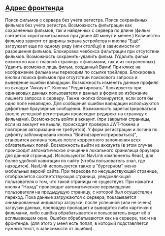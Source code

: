 ## [Адрес фронтенда](https://moviesexplorer.khaera.nomoredomains.sbs)

Поиск фильмов с сервера без учёта регистра.
Поиск сохранённых фильмов без учёта регистра.
Возможность фильтрации как сохранённых фильмов, так и найденных с сервера по длине (фильм считается короткометражных при длине 40 минут и менее.)
Количество фильмов зависит от ширины экрана устройства и кнопка "Ещё" загружает еще по одному ряду (или столбцу) в зависимости от разрешения фильмов.
Блокировка чекбокса фильтрации при отсутствии фильмов.
Возможность сохранить-удалить фильм. (Удалить фильм возможно как с главной страницы с фильмами, так и из сохраненных). Удалить возможно лишь фильм, созданный Вами!
При клике на изображение фильма мы переходим по ссылке трейлера.
Блокировка кнопки поиска фильмов при отсутствии поискового запроса и выведение ошибки валидации.
Возможность изменять данные профиля из вкладки "Аккаунт". Кнопка "Редактировать" блокируется при одинаковых данных пользователя и данных в форме во избежание лишнего запроса к серверу. Также кнопка блокируется, если хотя бы одно поле невалидно. Для сообщения ошибки валидации используются дефолтные браузерные сообщения.
Возможность зарегистрироваться (после успешной регистрации происходит редирект на страницу с фильмами).
Возможность войти в аккаунт. (при закрытии страницы, если из аккаунт не вышли, происходит проверка JWT-токена и повторная авторизация не требуется).
У форм регистрации и логина по дефолту заблокирована кнопка "Войти(зарегистрироваться)", становится активна только после корректного заполнения всех обязательных полей.
Возможность выйти из аккаунта (в этом случае происходит автоматическое очищение локального хранилища браузера для данной страницы).
Используются NavLink компоненты React, для более удобной навигации по сайту (чтобы пользователь знал, где находится).
NavLink используется также в "бургерном" меню мобильных версий сайта.
При переходе по несуществующей странице, отображается соответствующая страница, уведомляющая пользователя о том, что такой страницы не существует. При нажатии кнопки "Назад" происходит автоматическое перемещение пользователя на предыдущую страницу, с которой был осуществлен переход.
Пока данные загружаются с сервера, показывается анимированный индикатор загрузки, после успешной (или не очень) загрузки данных, прелоадер пропадает и выводятся либо карточки с фильмами, либо ошибка обрабатывается и пользователь видит её в всплывающем окне.
Ошибки обрабатываются как на сервере, так и на фронтенде. (для этого у меня есть попап, в который подставляется нужный текст, в зависимости от ошибки).
